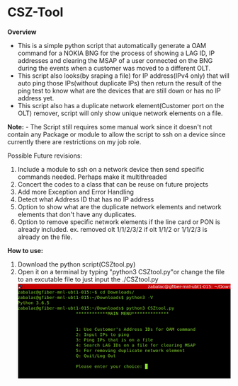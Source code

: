 # CSZ-Tool
**Overview**
- This is a simple python script that automatically generate a OAM command for a NOKIA BNG for the process of showing a LAG ID, IP addresses and clearing the MSAP of a user connected on the BNG during the events when a customer was moved to a different OLT.  
- This script also looks(by sraping a file)  for IP address(IPv4 only) that will auto ping those IPs(without duplicate IPs) then return the result of the ping test to know what are the devices that are still down or has no IP address yet. 
- This script also has a duplicate network element(Customer port on the OLT) remover, script will only show unique network elements on a file.

**Note:** - The Script still requires some manual work since it doesn't not contain any Package or module to allow the script to ssh on a device since currently there are restrictions on my job role.

Possible Future revisions:
 1. Include a module to ssh on a network device then send specific commands needed. Perhaps make it multithreaded 
 2. Concert the codes to a class that can be reuse on future projects
 3. Add more Exception and Error Handling
 4. Detect what Address ID that has no IP address
 5. Option to show what are the duplicate network elements and network elements that don't have any duplicates.
 6. Option to remove specific network elements if the line card or PON is already included. ex. removed olt 1/1/2/3/2 if olt 1/1/2 or 1/1/2/3 is already on the file.
 
 **How to use:**
 1. Download the python script(CSZtool.py)
 2. Open it on a terminal by typing "python3 CSZtool.py"or change the file to an excutable file to just input the ./CSZtool.py
 ![Menu](https://github.com/christianzabala/CSZ-Tool/blob/master/sample-pics/p1.jpg)
 
